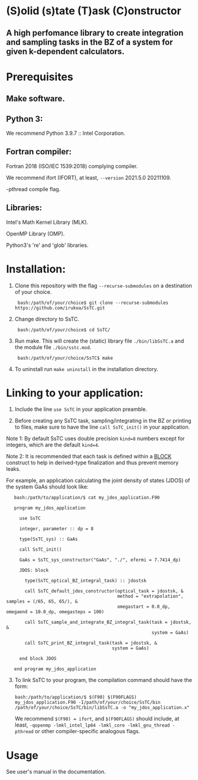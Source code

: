 # (S)olid (s)tate (T)ask (C)onstructor

## A high perfomance library to create integration and sampling tasks in the BZ of a system for given k-dependent calculators.

# Prerequisites

## Make software.

## Python 3:

We recommend Python 3.9.7 :: Intel Corporation.

## Fortran compiler:

Fortran 2018 (ISO/IEC 1539:2018) complying compiler.

We recommend ifort (IFORT), at least, `--version` 2021.5.0 20211109.

-pthread compile flag.

## Libraries:

Intel's Math Kernel Library (MLK).

OpenMP Library (OMP).

Python3's 're' and 'glob' libraries.

# Installation:

1. Clone this repository with the flag `--recurse-submodules` on a destination of your choice.

        bash:/path/of/your/choice$ git clone --recurse-submodules https://github.com/irukoa/SsTC.git

2. Change directory to SsTC.

        bash:/path/of/your/choice$ cd SsTC/

3. Run make. This will create the (static) library file `./bin/libSsTC.a` and the module file `./bin/sstc.mod`.

        bash:/path/of/your/choice/SsTC$ make

4. To uninstall run `make uninstall` in the installation directory.

# Linking to your application:

1. Include the line `use SsTC` in your application preamble.

2. Before creating any SsTC task, sampling/integrating in the BZ or printing to files, make sure to have the line `call SsTC_init()` in your application.

Note 1: By default SsTC uses double precision `kind=8` numbers except for integers, which are the default `kind=4`.

Note 2: It is recommended that each task is defined within a [BLOCK](https://www.intel.com/content/www/us/en/docs/fortran-compiler/developer-guide-reference/2023-0/block.html)
 construct to help in derived-type finalization and thus prevent memory leaks.

For example, an application calculating the joint density of states (JDOS) of the system GaAs should look like:

       bash:/path/to/application/$ cat my_jdos_application.F90
<!-- tsk -->
       program my_jdos_application

         use SsTC

         integer, parameter :: dp = 8

         type(SsTC_sys) :: GaAs

         call SsTC_init()

         GaAs = SsTC_sys_constructor("GaAs", "./", efermi = 7.7414_dp)

         JDOS: block

           type(SsTC_optical_BZ_integral_task) :: jdostsk

           call SsTC_default_jdos_constructor(optical_task = jdostsk, &
                                              method = "extrapolation", samples = (/65, 65, 65/), &
                                              omegastart = 0.0_dp, omegaend = 10.0_dp, omegasteps = 100)

           call SsTC_sample_and_integrate_BZ_integral_task(task = jdostsk, &
                                                           system = GaAs)

           call SsTC_print_BZ_integral_task(task = jdostsk, &
                                            system = GaAs)

         end block JDOS

       end program my_jdos_application

3. To link SsTC to your program, the compilation command should have the form:

       bash:/path/to/application/$ $(F90) $(F90FLAGS) my_jdos_application.F90 -I/path/of/your/choice/SsTC/bin /path/of/your/choice/SsTC/bin/libSsTC.a -o "my_jdos_application.x"

   We recommend `$(F90) = ifort`, and `$(F90FLAGS)` should include, at least, `-qopenmp -lmkl_intel_lp64 -lmkl_core -lmkl_gnu_thread -pthread` or other compiler-specific analogous flags.

# Usage

See user's manual in the documentation.
